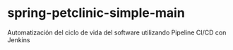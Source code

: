 # spring-petclinic-simple-main
Automatización del ciclo de vida del software utilizando Pipeline CI/CD con Jenkins
